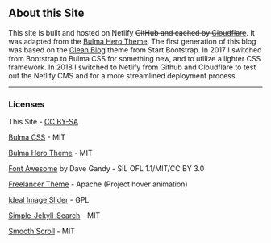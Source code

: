 ## About this Site
This site is built and hosted on Netlify ~~GitHub and cached by [Cloudflare](https://www.cloudflare.com/)~~. It was adapted from the [Bulma Hero Theme](https://dansup.github.io/bulma-templates/). The first generation of this blog was based on the [Clean Blog](https://github.com/BlackrockDigital/startbootstrap-clean-blog-jekyll) theme from Start Bootstrap. In 2017 I switched from Bootstrap to Bulma CSS for something new, and to utilize a lighter CSS framework. In 2018 I switched to Netlify from Github and Cloudflare to test out the Netlify CMS and for a more streamlined deployment process.

***

### Licenses

This Site - [CC BY-SA](https://creativecommons.org/licenses/by-sa/4.0/)

[Bulma CSS](http://bulma.io/) - MIT

[Bulma Hero Theme](https://dansup.github.io/bulma-templates/) - MIT

[Font Awesome](http://fontawesome.io) by Dave Gandy - SIL OFL 1.1/MIT/CC BY 3.0

[Freelancer Theme](https://github.com/jeromelachaud/freelancer-theme) - Apache (Project hover animation)

[Ideal Image Slider](https://github.com/Codeinwp/Ideal-Image-Slider-JS) - GPL

[Simple-Jekyll-Search](https://github.com/christian-fei/Simple-Jekyll-Search) - MIT

[Smooth Scroll](https://github.com/cferdinandi/smooth-scroll) - MIT
